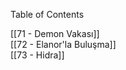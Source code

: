 ---
---  
  
Table of Contents  
  
[[71 - Demon Vakası]]  
[[72 - Elanor'la Buluşma]]  
[[73 - Hidra]]